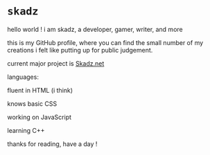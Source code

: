 # **`skadz`**

hello world !
i am skadz, a developer, gamer, writer, and more

this is my GitHub profile, where you can find the small number of my creations i felt like putting up for public judgement.

current major project is [Skadz.net](Skadz.net)

languages:

fluent in HTML (i think)

knows basic CSS

working on JavaScript

learning C++



thanks for reading, have a day !
